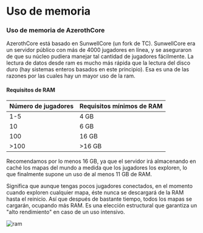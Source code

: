﻿# Uso de memoria

### Uso de memoria de AzerothCore

AzerothCore está basado en SunwellCore (un fork de TC). SunwellCore era un servidor público con más de 4000 jugadores en línea, y se aseguraron de que su núcleo pudiera manejar tal cantidad de jugadores fácilmente. La lectura de datos desde ram es mucho más rápida que la lectura del disco duro (hay sistemas enteros basados en este principio). Esa es una de las razones por las cuales hay un mayor uso de la ram.

#### Requisitos de RAM

| Número de jugadores | Requisitos mínimos de RAM |
|---------------------|---------------------------|
| 1-5                 |   4 GB                    |
| 10                  |   6 GB                    |
| 100                 |  16 GB                    |
| >100                | >16 GB                    |

Recomendamos por lo menos 16 GB, ya que el servidor irá almacenando en caché los mapas del mundo a medida que los jugadores los exploren, lo que finalmente supone un uso de al menos 11 GB de RAM.

Significa que aunque tengas pocos jugadores conectados, en el momento cuando exploren cualquier mapa, éste nunca se descargará de la RAM hasta el reinicio. Así que después de bastante tiempo, todos los mapas se cargarán, ocupando más RAM.
Es una elección estructural que garantiza un "alto rendimiento" en caso de un uso intensivo.

![ram](https://i.imgur.com/X3GBBbD.jpg)
